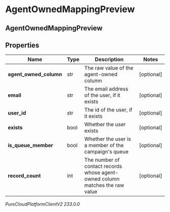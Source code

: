 # AgentOwnedMappingPreview

## AgentOwnedMappingPreview

## Properties

|Name | Type | Description | Notes|
|------------ | ------------- | ------------- | -------------|
| **agent_owned_column** | str | The raw value of the agent-owned column | [optional] |
| **email** | str | The email address of the user, if it exists | [optional] |
| **user_id** | str | The id of the user, if it exists | [optional] |
| **exists** | bool | Whether the user exists | [optional] |
| **is_queue_member** | bool | Whether the user is a member of the campaign&#39;s queue | [optional] |
| **record_count** | int | The number of contact records whose agent-owned column matches the raw value | [optional] |



_PureCloudPlatformClientV2 233.0.0_
